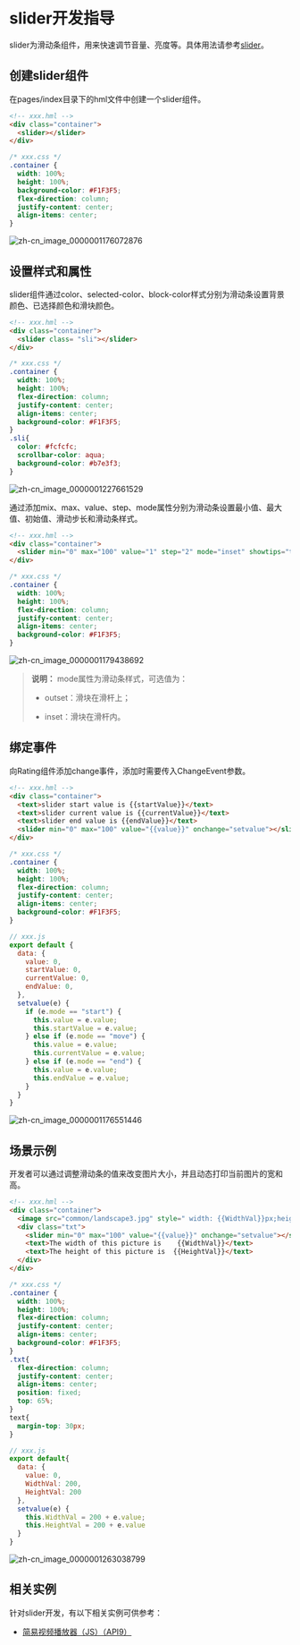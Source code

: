 # slider开发指导


slider为滑动条组件，用来快速调节音量、亮度等。具体用法请参考[slider](../reference/arkui-js/js-components-basic-slider.md)。


## 创建slider组件

在pages/index目录下的hml文件中创建一个slider组件。



```html
<!-- xxx.hml -->
<div class="container">
  <slider></slider>
</div>
```

```css
/* xxx.css */
.container {
  width: 100%;
  height: 100%;
  background-color: #F1F3F5;
  flex-direction: column;
  justify-content: center;
  align-items: center;
}
```


![zh-cn_image_0000001176072876](figures/zh-cn_image_0000001176072876.gif)


## 设置样式和属性

slider组件通过color、selected-color、block-color样式分别为滑动条设置背景颜色、已选择颜色和滑块颜色。


```html
<!-- xxx.hml -->
<div class="container">
  <slider class= "sli"></slider>
</div>
```


```css
/* xxx.css */
.container {
  width: 100%;
  height: 100%;
  flex-direction: column;
  justify-content: center;
  align-items: center;
  background-color: #F1F3F5;
}
.sli{
  color: #fcfcfc;
  scrollbar-color: aqua;
  background-color: #b7e3f3;
}
```

![zh-cn_image_0000001227661529](figures/zh-cn_image_0000001227661529.gif)

通过添加mix、max、value、step、mode属性分别为滑动条设置最小值、最大值、初始值、滑动步长和滑动条样式。


```html
<!-- xxx.hml -->
<div class="container">
  <slider min="0" max="100" value="1" step="2" mode="inset" showtips="true"></slider>
</div>
```


```css
/* xxx.css */
.container {
  width: 100%;
  height: 100%;
  flex-direction: column;
  justify-content: center;
  align-items: center;
  background-color: #F1F3F5;
}
```

![zh-cn_image_0000001179438692](figures/zh-cn_image_0000001179438692.gif)

> **说明：**
> mode属性为滑动条样式，可选值为：
>
> - outset：滑块在滑杆上；
>
> - inset：滑块在滑杆内。


## 绑定事件

向Rating组件添加change事件，添加时需要传入ChangeEvent参数。


```html
<!-- xxx.hml -->
<div class="container">
  <text>slider start value is {{startValue}}</text>
  <text>slider current value is {{currentValue}}</text>
  <text>slider end value is {{endValue}}</text>
  <slider min="0" max="100" value="{{value}}" onchange="setvalue"></slider>
</div>
```


```css
/* xxx.css */
.container {
  width: 100%;
  height: 100%; 
  flex-direction: column;
  justify-content: center;
  align-items: center;
  background-color: #F1F3F5;
}
```


```js
// xxx.js
export default {
  data: {
    value: 0,
    startValue: 0,
    currentValue: 0,
    endValue: 0,
  },
  setvalue(e) {
    if (e.mode == "start") {
      this.value = e.value;
      this.startValue = e.value;
    } else if (e.mode == "move") {
      this.value = e.value;
      this.currentValue = e.value;
    } else if (e.mode == "end") {
      this.value = e.value;
      this.endValue = e.value;
    }
  }
}
```

![zh-cn_image_0000001176551446](figures/zh-cn_image_0000001176551446.gif)


## 场景示例

开发者可以通过调整滑动条的值来改变图片大小，并且动态打印当前图片的宽和高。


```html
<!-- xxx.hml -->
<div class="container">
  <image src="common/landscape3.jpg" style=" width: {{WidthVal}}px;height:{{HeightVal}}px;margin-top: -150px;"></image>
  <div class="txt">
    <slider min="0" max="100" value="{{value}}" onchange="setvalue"></slider>
    <text>The width of this picture is    {{WidthVal}}</text>
    <text>The height of this picture is  {{HeightVal}}</text>
  </div>
</div>
```


```css
/* xxx.css */
.container {
  width: 100%;
  height: 100%;
  flex-direction: column;
  justify-content: center;
  align-items: center;
  background-color: #F1F3F5;
}
.txt{
  flex-direction: column;
  justify-content: center;
  align-items: center;
  position: fixed;
  top: 65%;
}
text{
  margin-top: 30px;
}
```


```js
// xxx.js
export default{
  data: {
    value: 0,
    WidthVal: 200,
    HeightVal: 200
  },
  setvalue(e) {
    this.WidthVal = 200 + e.value;
    this.HeightVal = 200 + e.value
  }
}
```

![zh-cn_image_0000001263038799](figures/zh-cn_image_0000001263038799.gif)


## 相关实例

针对slider开发，有以下相关实例可供参考：

- [简易视频播放器（JS）（API9）](https://gitee.com/openharmony/codelabs/tree/master/Media/VideoOpenHarmony)